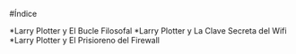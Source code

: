 #Índice

*Larry Plotter y El Bucle Filosofal 
*Larry Plotter y La Clave Secreta del Wifi
*Larry Plotter y El Prisioreno del Firewall